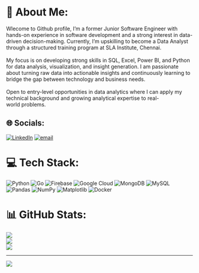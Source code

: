 # 💫 About Me:
Wlecome to Github profile, I’m a former Junior Software Engineer with hands-on experience in software development and a strong interest in data-driven decision-making. Currently, I’m upskilling to become a Data Analyst through a structured training program at SLA Institute, Chennai.<br><br>My focus is on developing strong skills in SQL, Excel, Power BI, and Python for data analysis, visualization, and insight generation. I am passionate about turning raw data into actionable insights and continuously learning to bridge the gap between technology and business needs.<br><br>Open to entry-level opportunities in data analytics where I can apply my technical background and growing analytical expertise to real-world problems.


## 🌐 Socials:
[![LinkedIn](https://img.shields.io/badge/LinkedIn-%230077B5.svg?logo=linkedin&logoColor=white)](https://linkedin.com/in/https://www.linkedin.com/in/vijay-m-b8a241240/) [![email](https://img.shields.io/badge/Email-D14836?logo=gmail&logoColor=white)](mailto:vijaym1301@gmail.com) 

# 💻 Tech Stack:
![Python](https://img.shields.io/badge/python-3670A0?style=for-the-badge&logo=python&logoColor=ffdd54) ![Go](https://img.shields.io/badge/go-%2300ADD8.svg?style=for-the-badge&logo=go&logoColor=white) ![Firebase](https://img.shields.io/badge/firebase-%23039BE5.svg?style=for-the-badge&logo=firebase) ![Google Cloud](https://img.shields.io/badge/GoogleCloud-%234285F4.svg?style=for-the-badge&logo=google-cloud&logoColor=white) ![MongoDB](https://img.shields.io/badge/MongoDB-%234ea94b.svg?style=for-the-badge&logo=mongodb&logoColor=white) ![MySQL](https://img.shields.io/badge/mysql-4479A1.svg?style=for-the-badge&logo=mysql&logoColor=white) ![Pandas](https://img.shields.io/badge/pandas-%23150458.svg?style=for-the-badge&logo=pandas&logoColor=white) ![NumPy](https://img.shields.io/badge/numpy-%23013243.svg?style=for-the-badge&logo=numpy&logoColor=white) ![Matplotlib](https://img.shields.io/badge/Matplotlib-%23ffffff.svg?style=for-the-badge&logo=Matplotlib&logoColor=black) ![Docker](https://img.shields.io/badge/docker-%230db7ed.svg?style=for-the-badge&logo=docker&logoColor=white)
# 📊 GitHub Stats:
![](https://github-readme-stats.vercel.app/api?username=Vijay1301&theme=merko&hide_border=false&include_all_commits=false&count_private=false)<br/>
![](https://nirzak-streak-stats.vercel.app/?user=Vijay1301&theme=merko&hide_border=false)<br/>
![](https://github-readme-stats.vercel.app/api/top-langs/?username=Vijay1301&theme=merko&hide_border=false&include_all_commits=false&count_private=false&layout=compact)

---
[![](https://visitcount.itsvg.in/api?id=Vijay1301&icon=0&color=0)](https://visitcount.itsvg.in)

<!-- Proudly created with GPRM ( https://gprm.itsvg.in ) -->
